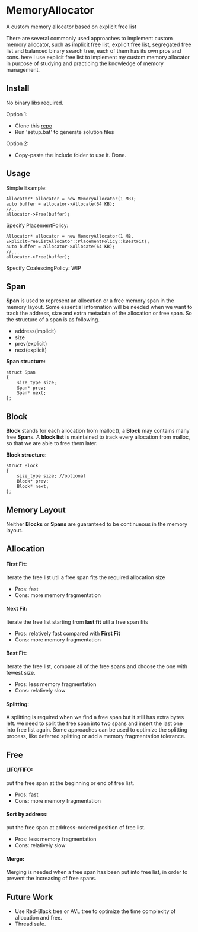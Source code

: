 # MemoryAllocator

A custom memory allocator based on explicit free list

There are several commonly used approaches to implement custom memory allocator, such as implicit free list, explicit free list, segregated free list and balanced binary search tree, each of them has its own pros and cons. here I use explicit free list to implement my custom memory allocator in purpose of studying and practicing the knowledge of memory management.

## Install

No binary libs required.

Option 1:

- Clone this [repo](https://github.com/Guarneri1743/MemoryAllocator.git) 
- Run 'setup.bat' to generate solution files

Option 2:

- Copy-paste the include folder to use it. Done.

## Usage

Simple Example:

	Allocator* allocator = new MemoryAllocator(1 MB);
	auto buffer = allocator->Allocate(64 KB);
	//...
	allocator->Free(buffer);

Specify PlacementPolicy:

	Allocator* allocator = new MemoryAllocator(1 MB, ExplicitFreeListAllocator::PlacementPolicy::kBestFit);
	auto buffer = allocator->Allocate(64 KB);
	//...
	allocator->Free(buffer);

Specify CoalescingPolicy: WIP

## Span
**Span** is used to represent an allocation or a free memory span in the memory layout. Some essential information will be needed when we want to track the address, size and extra metadata of the allocation or free span. So the structure of a span is as following.

- address(implicit)
- size
- prev(explicit)
- next(explicit)

**Span structure:**

    struct Span
    {
    	size_type size; 
    	Span* prev;
    	Span* next;
    };

## Block
**Block** stands for each allocation from malloc(), a **Block** may contains many free **Span**s. A **block list** is maintained to track every allocation from malloc, so that we are able to free them later. 

**Block structure:**

	struct Block
	{
		size_type size; //optional
		Block* prev;
		Block* next;
	};

## Memory Layout

Neither **Blocks** or **Spans** are guaranteed to be continueous in the memory layout.

## Allocation

#### First Fit: 

Iterate the free list util a free span fits the required allocation size

- Pros: fast
- Cons: more memory fragmentation



#### Next Fit: 

Iterate the free list starting from **last fit** util a free span fits

- Pros: relatively fast compared with **First Fit**
- Cons: more memory fragmentation

#### Best Fit: 

Iterate the free list, compare all of the free spans and choose the one with fewest size.

- Pros: less memory fragmentation
- Cons: relatively slow


#### Splitting:
A splitting is required when we find a free span but it still has extra bytes left. we need to split the free span into two spans and insert the last one into free list again. Some approaches can be used to optimize the splitting process, like deferred splitting or add a memory fragmentation tolerance.

## Free

#### LIFO/FIFO:
put the free span at the beginning or end of free list.

- Pros: fast
- Cons: more memory fragmentation

#### Sort by address:
put the free span at address-ordered position of free list.

- Pros: less memory fragmentation
- Cons: relatively slow

#### Merge:

Merging is needed when a free span has been put into free list, in order to prevent the increasing of free spans.

## Future Work

- Use Red-Black tree or AVL tree to optimize the time complexity of allocation and free.
- Thread safe.